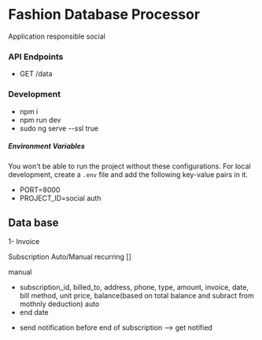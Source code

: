 # Fashion Database Processor

Application responsible social

### API Endpoints
* GET /data

### Development
* npm i
* npm run dev
* sudo ng serve --ssl true

##### Environment Variables
You won't be able to run the project without these configurations. For local development, create a `.env` file and add the following key-value pairs in it.
* PORT=8000
* PROJECT_ID=social auth

## Data base 

1- Invoice 

  Subscription Auto/Manual recurring []

manual
  - subscription_id, billed_to, address, phone, type, amount, invoice, date, bill method, unit price, balance(based on total balance and subract from mothnly deduction)
auto
  - end date

* send notification before end of subscription --> get notified


